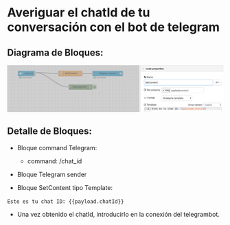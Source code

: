 # Averiguar el chatId de tu conversación con el bot de telegram

## Diagrama de Bloques:
![../FlowsEvol/Node-RED6.png](../FlowsEvol/Node-RED6.png)

## Detalle de Bloques:
- Bloque command Telegram:
  - command: /chat_id

- Bloque Telegram sender

- Bloque SetContent tipo Template:

```Este es tu chat ID: {{payload.chatId}} ```

- Una vez obtenido el chatId, introducirlo en la conexión del telegrambot.